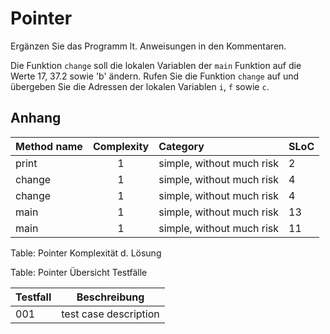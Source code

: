 Pointer
=======================

Ergänzen Sie das Programm lt. Anweisungen in den Kommentaren. 

Die Funktion `change` soll die lokalen Variablen der `main` Funktion auf die Werte 17, 37.2 sowie 'b' ändern. Rufen Sie die Funktion `change` auf und übergeben Sie die Adressen der lokalen Variablen `i`, `f` sowie `c`.
## Anhang

Method name |  Complexity |  Category |  SLoC
:-|:-:|:-|:-
print |  1 |  simple, without much risk |  2
change |  1 |  simple, without much risk |  4
change |  1 |  simple, without much risk |  4
main |  1 |  simple, without much risk |  13
main |  1 |  simple, without much risk |  11

Table: Pointer Komplexität d. Lösung


Table: Pointer Übersicht Testfälle

Testfall|Beschreibung
---------|------------
001| test case description


